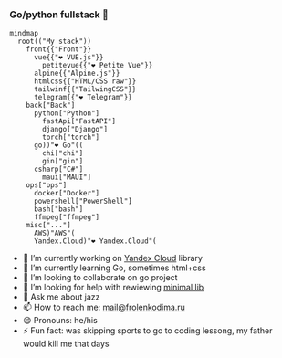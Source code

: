 ### Go/python fullstack 👋

```mermaid
mindmap
  root(("My stack"))
    front{{"Front"}}
      vue{{"❤️ VUE.js"}}
        petitevue{{"❤️ Petite Vue"}}
      alpine{{"Alpine.js"}}
      htmlcss{{"HTML/CSS raw"}}
      tailwinf{{"TailwingCSS"}}
      telegram{{"❤️ Telegram"}}
    back["Back"]
      python["Python"]
        fastApi["FastAPI"]
        django["Django"]
        torch["torch"]
      go))"❤️ Go"((
        chi["chi"]
        gin["gin"]
      csharp["C#"]
        maui["MAUI"]
    ops["ops"]
      docker["Docker"]
      powershell["PowerShell"]
      bash["bash"]
      ffmpeg["ffmpeg"]
    misc["..."]
      AWS)"AWS"(
      Yandex.Cloud)"❤️ Yandex.Cloud"(
```

- 🔭 I’m currently working on [Yandex Cloud](https://cloud.yandex.ru) library
- 🌱 I’m currently learning Go, sometimes html+css
- 👯 I’m looking to collaborate on go project
- 🤔 I’m looking for help with rewiewing [minimal lib](https://github.com/thefrol/minimal)
- 💬 Ask me about jazz
- 📫 How to reach me: mail@frolenkodima.ru
- 😄 Pronouns: he/his
- ⚡ Fun fact: was skipping sports to go to coding lessong, my father would kill me that days
